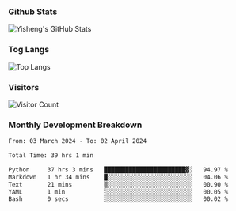 ### Github Stats
![Yisheng's GitHub Stats](https://github-readme-stats-9qabuvhk1-gongyisheng.vercel.app/api?username=gongyisheng&count_private=true&show_icons=true)
### Tog Langs
![Top Langs](https://github-readme-stats-9qabuvhk1-gongyisheng.vercel.app/api/top-langs/?username=gongyisheng&layout=compact)
### Visitors
![Visitor Count](https://profile-counter.glitch.me/gongyisheng/count.svg)
### Monthly Development Breakdown
<!--START_SECTION:waka-->

```txt
From: 03 March 2024 - To: 02 April 2024

Total Time: 39 hrs 1 min

Python     37 hrs 3 mins   ███████████████████████▓░   94.97 %
Markdown   1 hr 34 mins    █░░░░░░░░░░░░░░░░░░░░░░░░   04.06 %
Text       21 mins         ▒░░░░░░░░░░░░░░░░░░░░░░░░   00.90 %
YAML       1 min           ░░░░░░░░░░░░░░░░░░░░░░░░░   00.05 %
Bash       0 secs          ░░░░░░░░░░░░░░░░░░░░░░░░░   00.02 %
```

<!--END_SECTION:waka-->
